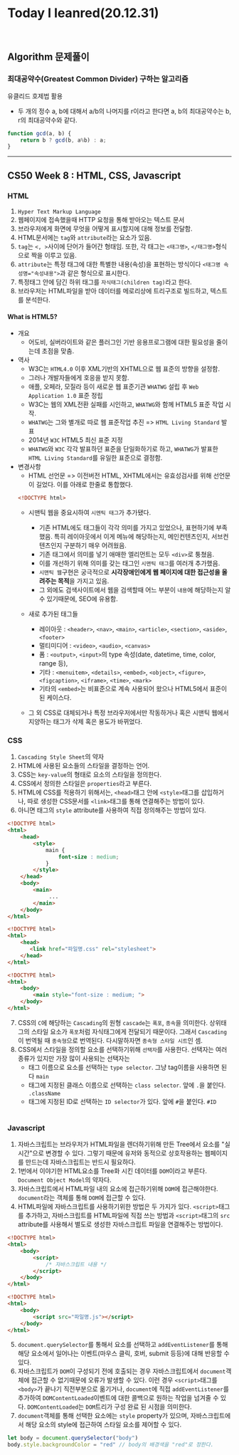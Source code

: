 # Today I leanred(20.12.31)
<br>

## Algorithm 문제풀이

### 최대공약수(Greatest Common Divider) 구하는 알고리즘

유클리드 호제법 활용
* 두 개의 정수 a, b에 대해서 a/b의 나머지를 r이라고 한다면 a, b의 최대공약수는 b, r의 최대공약수와 같다.

```javascript
function gcd(a, b) {
    return b ? gcd(b, a%b) : a;
}
```
---


## CS50 Week 8 : HTML, CSS, Javascript 

### HTML
1. `Hyper Text Markup Language`
2. 웹페이지에 접속했을때 HTTP 요청을 통해 받아오는 텍스트 문서
3. 브라우저에게 화면에 무엇을 어떻게 표시할지에 대해 정보를 전달함.
4. HTML문서에는 `tag`와 `attribute`라는 요소가 있음.
5. `tag`는 `<, >`사이에 단어가 들어간 형태임. 또한, 각 태그는 `<태그명>`, `</태그명>`형식으로  짝을 이루고 있음.
6. `attribute`는 특정 태그에 대한 특별한 내용(속성)을 표현하는 방식이다 `<태그명 속성명="속성내용">`과 같은 형식으로 표시한다.
7. 특정태그 안에 담긴 하위 태그를 `자식태그(children tag)`라고 한다.
8. 브라우저는 HTML파일을 받아 데이터를 메로리상에 트리구조로 빌드하고, 텍스트를 분석한다. 

#### What is HTML5?
* 개요<br>
    * 어도비, 실버라이트와 같은 플러그인 기반 응용프로그램에 대한 필요성을 줄이는데 초점을 맞춤.
* 역사<br>
    * W3C는 `HTML4.0` 이후 XML기반의 XHTML으로 웹 표준의 방향을 설정함.
    * 그러나 개발자들에게 호응을 받지 못함.
    * 애플, 오페라, 모질라 등이 새로운 웹 표준기관 `WHATWG` 설립 후 `Web Application 1.0` 표준 정립 
    * W3C는 웹의 XML전환 실패를 시인하고, `WHATWG`와 함께 HTML5 표준 작업 시작.
    * `WHATWG`는 그와 별개로 따로 웹 표준작업 추진 => `HTML Living Standard` 발표
    * 2014년 `W3C` HTML5 최신 표준 지정 
    * `WHATWG`와 `W3C` 각각 발표하던 표준을 단일화하기로 하고, `WHATWG`가 발표한 `HTML Living Standard`를 유일한 표준으로 결정함.
* 변경사항 <br>
    * HTML 선언문 => 이전버전 HTML, XHTML에서는 유효성검사를 위해 선언문이 길었다. 이를 아래로 한줄로 통합했다.
    ```HTML
    <!DOCTYPE html>
    ```
    * 시맨틱 웹을 중요시하여 `시멘틱 태그`가 추가됐다.
        - 기존 HTML에도 태그들이 각각 의미를 가지고 있었으나, 표현하기에 부족했음. 특히 레이아웃에서 이게 메뉴에 해당하는지, 메인컨텐츠인지, 서브컨텐츠인지 구분하기 매우 어려웠음.
        - 기존 태그에서 의미를 넣기 애매한 엘리먼트는 모두 `<div>`로 퉁쳤음.
        - 이를 개선하기 위해 의미를 갖는 태그인 `시맨틱 태그`를 여러개 추가했음.
        - `시맨틱 웹`구현은 궁극적으로 <b>시각장애인에게 웹 페이지에 대한 접근성을 올려주는 목적</b>을 가지고 있음.
        - 그 외에도 검색사이트에서 웹을 검색할때 어느 부분이 `내용`에 해당하는지 알 수 있기때문에, SEO에 유용함. 

     * 새로 추가된 태그들
         * 레이아웃 : `<header>`, `<nav>`, `<main>`, `<article>`, `<section>`, `<aside>`, `<footer>`
         * 멀티미디어 : `<video>`, `<audio>`, `<canvas>`
         * 폼 : `<output>`, `<input>`의 type 속성(date, datetime, time, color, range 등),
        * 기타 : `<menuitem>`, `<details>`, `<embed>`, `<object>`, `<figure>`, `<figcaption>`, `<iframe>`, `<time>`, `<mark>`
        * 기타의 `<embed>`는 비표준으로 계속 사용되어 왔으나 HTML5에서 표준이 된 케이스다.

    * 그 외 CSS로 대체되거나 특정 브라우저에서만 작동하거나 혹은 시맨틱 웹에서 지양하는 태그가 삭제 혹은 용도가 바뀌었다.

### CSS
1. `Cascading Style Sheet`의 약자
2. HTML에 사용된 요소들의 스타일을 결정하는 언어.
3. CSS는 `key-value`의 형태로 요소의 스타일을 정의한다.
4. CSS에서 정의한 스타일은 `properties`라고 부른다.
5. HTML에 CSS를 적용하기 위해서는, `<head>`태그 안에 `<style>`태그를 삽입하거나, 따로 생성한 CSS문서를 `<link>`태그를 통해 연결해주는 방법이 있다.
6. 아니면 태그의 `style` attribute를 사용하여 직접 정의해주는 방법이 있다.
```HTML
<!DOCTYPE html>
<html>
    <head>
        <style>
            main {
                font-size : medium;
            }
        </style>
    </head>
    <body>
        <main>
             ...
        </main>
    </body>
</html>
```

```HTML
<!DOCTYPE html>
<html>
    <head>
       <link href="파일명.css" rel="stylesheet">
    </head>
</html>
```

```HTML
<!DOCTYPE html>
<html>
    <body>
        <main style="font-size : medium; ">
    </body>
</html>
```
7. CSS의 `C`에 해당하는 `Cascading`의 원형 `cascade`는 `폭포`, `종속`을 의미한다. 상위태그의 스타일 요소가 `폭포`처럼 자식태그에게 전달되기 때문이다. 그래서 `Cascading`이 번역될 때 `종속형`으로 번역된다. 다시말하자면 `종속형 스타일 시트`인 셈.
8. CSS에서 스타일을 정의할 요소를 선택하기위해 `선택자`를 사용한다. 선택자는 여러 종류가 있지만 가장 많이 사용되는 선택자는 
    * 태그 이름으로 요소를 선택하는 `type selector`. 그냥 tag이름을 사용하면 된다 `main`
    * 태그에 지정된 클래스 이름으로 선택하는 `class selector`. 앞에 `.`을 붙인다. `.className`
    * 태그에 지정된 ID로 선택하는 `ID selector`가 있다. 앞에 `#`을 붙인다. `#ID`
    <br>

### Javascript
1. 자바스크립트는 브라우저가 HTML파일을 렌더하기위해 만든 Tree에서 요소를 "실시간"으로 변경할 수 있다. 그렇기 때문에 유저와 동적으로 상호작용하는 웹페이지를 만드는데 자바스크립트는 반드시 필요하다.
2. 1번에서 이야기한 HTML요소를 Tree화 시킨 데이터를 `DOM`이라고 부른다. `Document Object Model`의 약자다.
3. 자바스크립트에서 HTML파일 내의 요소에 접근하기위해 `DOM`에 접근해야한다. `document`라는 객체를 통해 `DOM`에 접근할 수 있다.
4. HTML파일에 자바스크립트를 사용하기위한 방법은 두 가지가 있다. `<script>`태그를 추가하고, 자바스크립트를 HTML파일에 직접 쓰는 방법과 `<script>`태그의 `src` attribute를 사용해서 별도로 생성한 자바스크립트 파일을 연결해주는 방법이다.
```HTML
<!DOCTYPE html>
<html>
    <body>
        <script>
            /* 자바스크립트 내용 */
        </script>
    </body>
</html>
```
```HTML
<!DOCTYPE html>
<html>
    <body>
        <script src="파일명.js"></script>
    </body>
</html>
```
5. `document.querySelector`를 통해서 요소를 선택하고 `addEventListener`를 통해 해당 요소에서 일어나는 이벤트(마우스 클릭, 호버, submit 등등)에 대해 반응할 수 있다.
6. 자바스크립트가 `DOM`이 구성되기 전에 호출되는 경우 자바스크립트에서 `document`객체에 접근할 수 없기때문에 오류가 발생할 수 있다. 이런 경우 `<script>`태그를 `<body>`가 끝나기 직전부분으로 옮기거나, `document`에 직접 `addEventListener`를 추가하여 `DOMContentLoaded`이벤트에 대한 콜백으로 원하는 작업을 넘겨줄 수 있다. `DOMContentLoaded`는 `DOM`트리가 구성 완료 된 시점을 의미한다.
7. `document`객체를 통해 선택한 요소에는 `style` property가 있으며, 자바스크립트에서 해당 요소의 style에 접근하여 스타일 요소를 제어할 수 있다.
```javascript
let body = document.querySelector("body")
body.style.backgroundColor = "red" // body의 배경색을 "red"로 정한다.
```